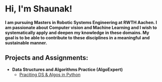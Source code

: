 <h1>Hi, I'm Shaunak!
<h4>I am pursuing Masters in Robotic Systems Engineering at RWTH Aachen. I am passionate about Computer vision and Machine Learning and I wish to systematically apply and deepen my knowledge in these domains. My goal is to be able to contribute to these disciplines in a meaningful and sustainable manner.

<h2>Projects and Assignments:</h2>

- <b>Data Structures and Algorithms Practice (AlgoExpert)</b>
  - [Praciting DS & Algos in Python](https://github.com/joshmadakor1/Algorithms-Practice)
